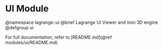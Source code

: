 UI Module
============

@namespace lagrange::ui
@brief Lagrange UI Viewer and mini 3D engine
@defgroup ui

For full documentation, refer to [README.md](@ref modules/ui/README.md)
